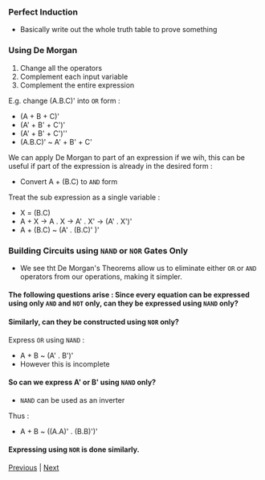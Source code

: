 ### Perfect Induction
- Basically write out the whole truth table to prove something

### Using De Morgan

1. Change all the operators
2. Complement each input variable
3. Complement the entire expression

E.g. change (A.B.C)' into `OR` form :
- (A + B + C)'
- (A' + B' + C')'
- (A' + B' + C')''
- (A.B.C)' ~ A' + B' + C'

We can apply De Morgan to part of an expression if we wih, this can be useful if part of the expression is already in the desired form : 
- Convert A + (B.C) to `AND` form

Treat the sub expression as a single variable : 
- X = (B.C)
- A + X -> A . X -> A' . X' -> (A' . X')'
- A + (B.C) ~ (A' . (B.C)' )'

### Building Circuits using `NAND` or `NOR` Gates Only
- We see tht De Morgan's Theorems allow us to eliminate either `OR` or `AND` operators from our operations, making it simpler.

#### The following questions arise : Since every equation can be expressed using only `AND` and `NOT` only, can they be expressed using `NAND` only?
#### Similarly, can they be constructed using `NOR` only?

Express `OR` using `NAND` : 
- A + B ~ (A' . B')'
- However this is incomplete 

#### So can we express A' or B' using `NAND` only?
- `NAND` can be used as an inverter

Thus :
- A + B ~ ((A.A)' . (B.B)')'

#### Expressing using `NOR` is done similarly.


[Previous](../February/26_2_20.md) | [Next](2_3_20.md)